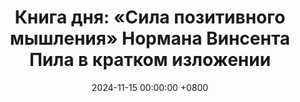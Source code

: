 ---
title: "Книга дня: «Сила позитивного мышления» Нормана Винсента Пила в кратком изложении"
description: >-
  🌟 «Сила позитивного мышления» — классическая книга Нормана Винсента Пила, которая учит, как сила позитивного настроя и веры в себя помогает преодолевать жизненные трудности и достигать успеха. Узнайте, как изменить жизнь с книгой "Сила позитивного мышления" Нормана Винсента Пила! Позитивный настрой для успеха.
date: 2024-11-15 00:00:00 +0800
categories: [Мышление, Конспекты-книг]
tags:
  [
    сила-позитивного-мышления,
    норман-винсент-пил,
    оптимизм,
    позитивный-настрой,
    саморазвитие,
    мотивация,
    постановка-целей,
    визуализация,
    успех,
    преодоление-препятствий,
    ментальная-сила,
    благодарность,
    личностный-рост,
    вдохновение,
    обзор-книг
  ]
image: 
alt: Обложка книги Сила позитивного мышления Нормана Винсента Пила
fallback:
  - 
  - 
---